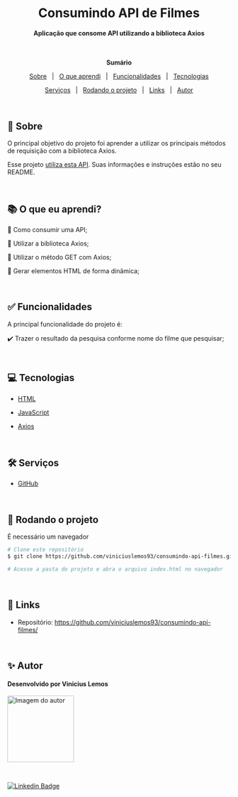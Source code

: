 <h1 align="center">Consumindo API de Filmes</h1>
<h4 align="center">Aplicação que consome API utilizando a biblioteca Axios</h4> &#xa0;

**<p align="center">Sumário</p>**
<p align="center">
<a href="#dart-sobre">Sobre</a> &#xa0; | &#xa0;
<a href="#books-O-que-eu-aprendi">O que aprendi</a> &#xa0; | &#xa0;
<a href="#white_check_mark-funcionalidades">Funcionalidades</a> &#xa0; | &#xa0;
<a href="#computer-tecnologias">Tecnologias</a>
</p>
<p align="center">
<a href="#hammer_and_wrench-serviços">Serviços</a> &#xa0; | &#xa0;
<a href="#scroll-rodando-o-projeto">Rodando o projeto</a> &#xa0; | &#xa0;
<a href="#link-links">Links</a> &#xa0; | &#xa0;
<a href="#sparkles-autor">Autor</a>
</p>

 &#xa0;
 
## :dart: Sobre
<p>O principal objetivo do projeto foi aprender a utilizar os principais métodos de requisição com a biblioteca Axios.</p>
<p>Esse projeto <a href="http://www.omdbapi.com/">utiliza esta API</a>. Suas informações e instruções estão no seu README.</p>

&#xa0;

## :books: O que eu aprendi?

📌 Como consumir uma API;

📌 Utilizar a biblioteca Axios;

📌 Utilizar o método GET com Axios;

📌 Gerar elementos HTML de forma dinâmica;

&#xa0;

## :white_check_mark: Funcionalidades
A principal funcionalidade do projeto é:

✔️ Trazer o resultado da pesquisa conforme nome do filme que pesquisar;

&#xa0;

## :computer: Tecnologias
* [HTML](https://developer.mozilla.org/pt-BR/docs/Web/HTML)

* [JavaScript](https://www.javascript.com/)

* [Axios](https://axios-http.com/ptbr/)

&#xa0;

## :hammer_and_wrench: Serviços
* <a href="https://github.com/">GitHub</a>


&#xa0;

## :scroll: Rodando o projeto
É necessário um navegador

```bash
# Clone este repositório
$ git clone https://github.com/viniciuslemos93/consumindo-api-filmes.git

# Acesse a pasta do projeto e abra o arquivo index.html no navegador

```

&#xa0;

## :link: Links
* Repositório: https://github.com/viniciuslemos93/consumindo-api-filmes/

&#xa0;

## :sparkles: Autor

<h4>Desenvolvido por Vinicius Lemos</h4>

<a href="https://github.com/viniciuslemos93">
<img src="https://github.com/viniciuslemos93.png" width="150px" alt="Imagem do autor">
</a>

&#xa0;

[![Linkedin Badge](https://img.shields.io/badge/-Vinicius%20Lemos-blue?style=flat-square&logo=Linkedin&logoColor=white&link=https://www.linkedin.com/in/viniciuslemos93/)](https://www.linkedin.com/in/viniciuslemos93/)<br>
